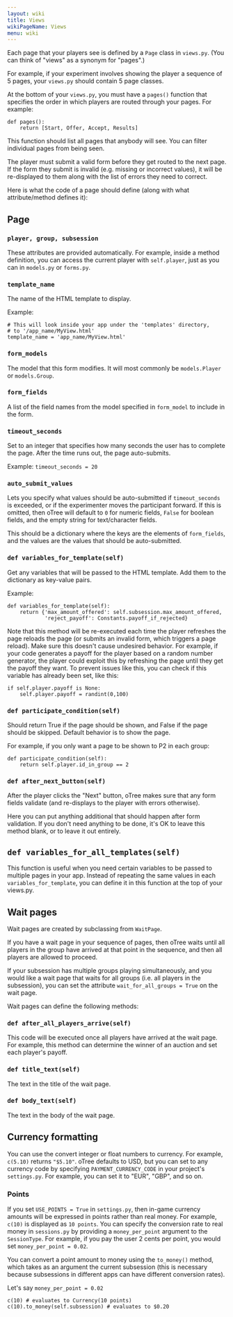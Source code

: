 ```yaml
---
layout: wiki
title: Views
wikiPageName: Views
menu: wiki
---
```


Each page that your players see is defined by a `Page` class in `views.py`. (You can think of "views" as a synonym for "pages".)

For example, if your experiment involves showing the player a sequence of 5 pages, your `views.py` should contain 5 page classes.

At the bottom of your `views.py`, you must have a `pages()` function that specifies the order in which players are routed through your pages. For example:

    def pages():
        return [Start, Offer, Accept, Results]

This function should list all pages that anybody will see. You can filter individual pages from being seen.

The player must submit a valid form before they get routed to the next page. If the form they submit is invalid (e.g. missing or incorrect values), it will be re-displayed to them along with the list of errors they need to correct.

Here is what the code of a page should define (along with what attribute/method defines it):

## Page

### `player, group, subsession`
These attributes are provided automatically. For example, inside a method definition, you can access the current player with `self.player`, just as you can in `models.py` or `forms.py`.

### `template_name`

The name of the HTML template to display.

Example:

    # This will look inside your app under the 'templates' directory, 
    # to '/app_name/MyView.html'
    template_name = 'app_name/MyView.html'
    
### `form_models`

The model that this form modifies. It will most commonly be `models.Player` or `models.Group`.

### `form_fields`

A list of the field names from the model specified in `form_model` to include in the form.

### `timeout_seconds`

Set to an integer that specifies how many seconds the user has to complete the page. After the time runs out, the page
  auto-submits.

Example: `timeout_seconds = 20`

### `auto_submit_values`

Lets you specify what values should be auto-submitted if `timeout_seconds` is exceeded, or if the experimenter
moves the participant forward. If this is omitted, then oTree will default to `0` for numeric fields, `False` for boolean
fields, and the empty string for text/character fields.

This should be a dictionary where the keys are the elements of `form_fields`, and the values are the values that should
be auto-submitted.


### `def variables_for_template(self)`

Get any variables that will be passed to the HTML template. Add them to the dictionary as key-value pairs.

Example:

    def variables_for_template(self):
        return {'max_amount_offered': self.subsession.max_amount_offered,
                'reject_payoff': Constants.payoff_if_rejected}

Note that this method will be re-executed each time the player refreshes the page reloads the page (or submits an invalid form, which triggers a page reload). Make sure this doesn't cause undesired behavior. For example, if your code generates a payoff for the player based on a random number generator, the player could exploit this by refreshing the page until they get the payoff they want. To prevent issues like this, you can check if this variable has already been set, like this:

    if self.player.payoff is None:
        self.player.payoff = randint(0,100)

### `def participate_condition(self)`

Should return True if the page should be shown, and False if the page should be skipped. Default behavior is to show the page.

For example, if you only want a page to be shown to P2 in each group:

    def participate_condition(self):
        return self.player.id_in_group == 2
    
### `def after_next_button(self)`

After the player clicks the "Next" button, oTree makes sure that any form fields validate (and re-displays to the player with errors otherwise).

Here you can put anything additional that should happen after form validation. If you don't need anything to be done, it's OK to leave this method blank, or to leave it out entirely.

## `def variables_for_all_templates(self)`

This function is useful when you need certain variables to be passed to multiple pages in your app.
Instead of repeating the same values in each `variables_for_template`, you can define it in this function at the top of your views.py.

<!---
### time_limit_in_seconds()

Your page can have a time limit, in which case the player will see a countdown timer on the page.
This method lets you define what that time limit is.
If the user exceeds the time limit, they can still submit the form, but once they submit,
the `time_limit_was_exceeded` attribute will be set to `True`, which you can use to do anything you want.
--->

## Wait pages

Wait pages are created by subclassing from `WaitPage`.

If you have a wait page in your sequence of pages, then oTree waits until all players in the group have arrived at that point in the sequence, and then all players are allowed to proceed.

If your subsession has multiple groups playing simultaneously, and you would like a wait page that waits for all groups (i.e. all players in the subsession), you can set the attribute `wait_for_all_groups = True` on the wait page.

Wait pages can define the following methods:

### `def after_all_players_arrive(self)`

This code will be executed once all players have arrived at the wait page. For example, this method can determine the winner of an auction and set each player's payoff.

### `def title_text(self)`

The text in the title of the wait page.

### `def body_text(self)`

The text in the body of the wait page.

## Currency formatting
You can use the convert integer or float numbers to currency. For example, `c(5.10)` returns `"$5.10"`. oTree defaults to USD, but you can set to any currency code by specifying `PAYMENT_CURRENCY_CODE` in your project's `settings.py`. For example, you can set it to "EUR", "GBP", and so on.

### Points
If you set `USE_POINTS = True` in `settings.py`, then in-game currency amounts will be expressed in points rather than real money.
For example, `c(10)` is displayed as `10 points`.
You can specify the conversion rate to real money in `sessions.py` by providing a `money_per_point` argument to the `SessionType`.
For example, if you pay the user 2 cents per point, you would set `money_per_point = 0.02`.

You can convert a point amount to money using the `to_money()` method,
which takes as an argument the current subsession
(this is necessary because subsessions in different apps can have different conversion rates).

Let's say `money_per_point = 0.02`

```
c(10) # evaluates to Currency(10 points)
c(10).to_money(self.subsession) # evaluates to $0.20
```

